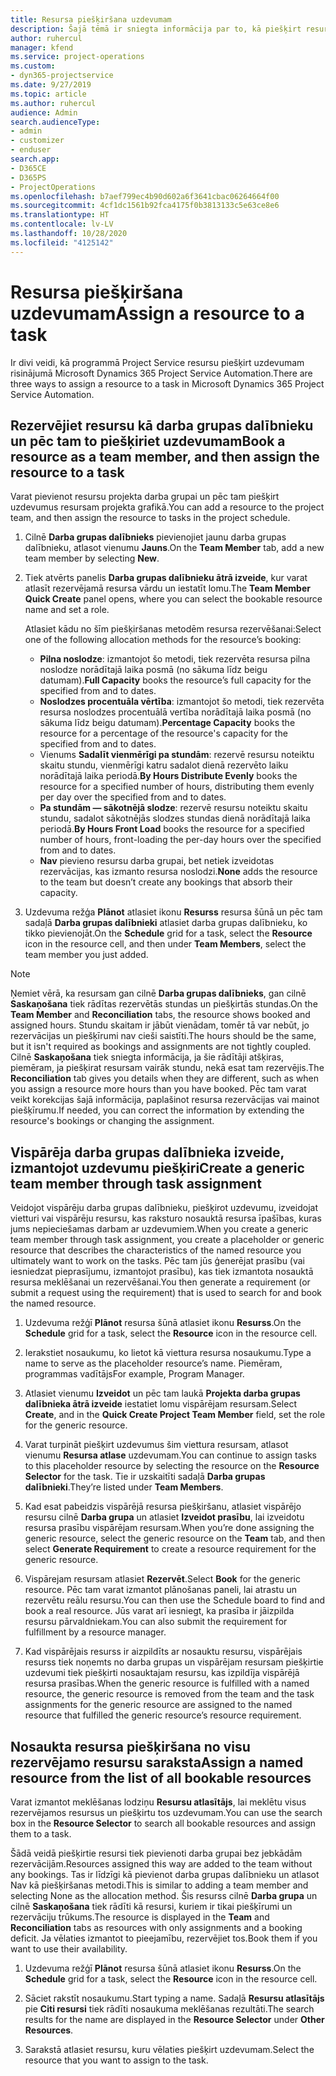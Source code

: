 ```yaml
---
title: Resursa piešķiršana uzdevumam
description: Šajā tēmā ir sniegta informācija par to, kā piešķirt resursus uzdevumiem.
author: ruhercul
manager: kfend
ms.service: project-operations
ms.custom:
- dyn365-projectservice
ms.date: 9/27/2019
ms.topic: article
ms.author: ruhercul
audience: Admin
search.audienceType:
- admin
- customizer
- enduser
search.app:
- D365CE
- D365PS
- ProjectOperations
ms.openlocfilehash: b7aef799ec4b90d602a6f3641cbac06264664f00
ms.sourcegitcommit: 4cf1dc1561b92fca4175f0b3813133c5e63ce8e6
ms.translationtype: HT
ms.contentlocale: lv-LV
ms.lasthandoff: 10/28/2020
ms.locfileid: "4125142"
---
```

# <a name="assign-a-resource-to-a-task"></a><span data-ttu-id="e9a9f-103">Resursa piešķiršana uzdevumam</span><span class="sxs-lookup"><span data-stu-id="e9a9f-103">Assign a resource to a task</span></span>

<span data-ttu-id="e9a9f-104">Ir divi veidi, kā programmā Project Service resursu piešķirt uzdevumam risinājumā Microsoft Dynamics 365 Project Service Automation.</span><span class="sxs-lookup"><span data-stu-id="e9a9f-104">There are three ways to assign a resource to a task in Microsoft Dynamics 365 Project Service Automation.</span></span>

## <a name="book-a-resource-as-a-team-member-and-then-assign-the-resource-to-a-task"></a><span data-ttu-id="e9a9f-105">Rezervējiet resursu kā darba grupas dalībnieku un pēc tam to piešķiriet uzdevumam</span><span class="sxs-lookup"><span data-stu-id="e9a9f-105">Book a resource as a team member, and then assign the resource to a task</span></span>

<span data-ttu-id="e9a9f-106">Varat pievienot resursu projekta darba grupai un pēc tam piešķirt uzdevumus resursam projekta grafikā.</span><span class="sxs-lookup"><span data-stu-id="e9a9f-106">You can add a resource to the project team, and then assign the resource to tasks in the project schedule.</span></span>

1. <span data-ttu-id="e9a9f-107">Cilnē **Darba grupas dalībnieks** pievienojiet jaunu darba grupas dalībnieku, atlasot vienumu **Jauns**.</span><span class="sxs-lookup"><span data-stu-id="e9a9f-107">On the **Team Member** tab, add a new team member by selecting **New**.</span></span> 

2. <span data-ttu-id="e9a9f-108">Tiek atvērts panelis **Darba grupas dalībnieku ātrā izveide**, kur varat atlasīt rezervējamā resursa vārdu un iestatīt lomu.</span><span class="sxs-lookup"><span data-stu-id="e9a9f-108">The **Team Member Quick Create** panel opens, where you can select the bookable resource name and set a role.</span></span> 

    <span data-ttu-id="e9a9f-109">Atlasiet kādu no šīm piešķiršanas metodēm resursa rezervēšanai:</span><span class="sxs-lookup"><span data-stu-id="e9a9f-109">Select one of the following allocation methods for the resource’s booking:</span></span>

    - <span data-ttu-id="e9a9f-110">**Pilna noslodze**: izmantojot šo metodi, tiek rezervēta resursa pilna noslodze norādītajā laika posmā (no sākuma līdz beigu datumam).</span><span class="sxs-lookup"><span data-stu-id="e9a9f-110">**Full Capacity** books the resource’s full capacity for the specified from and to dates.</span></span>
    - <span data-ttu-id="e9a9f-111">**Noslodzes procentuāla vērtība**: izmantojot šo metodi, tiek rezervēta resursa noslodzes procentuālā vertība norādītajā laika posmā (no sākuma līdz beigu datumam).</span><span class="sxs-lookup"><span data-stu-id="e9a9f-111">**Percentage Capacity** books the resource for a percentage of the resource's capacity for the specified from and to dates.</span></span>
    - <span data-ttu-id="e9a9f-112">Vienums **Sadalīt vienmērīgi pa stundām**: rezervē resursu noteiktu skaitu stundu, vienmērīgi katru sadalot dienā rezervēto laiku norādītajā laika periodā.</span><span class="sxs-lookup"><span data-stu-id="e9a9f-112">**By Hours Distribute Evenly** books the resource for a specified number of hours, distributing them evenly per day over the specified from and to dates.</span></span>
    - <span data-ttu-id="e9a9f-113">**Pa stundām — sākotnējā slodze**: rezervē resursu noteiktu skaitu stundu, sadalot sākotnējās slodzes stundas dienā norādītajā laika periodā.</span><span class="sxs-lookup"><span data-stu-id="e9a9f-113">**By Hours Front Load** books the resource for a specified number of hours, front-loading the per-day hours over the specified from and to dates.</span></span>
    - <span data-ttu-id="e9a9f-114">**Nav** pievieno resursu darba grupai, bet netiek izveidotas rezervācijas, kas izmanto resursa noslodzi.</span><span class="sxs-lookup"><span data-stu-id="e9a9f-114">**None** adds the resource to the team but doesn’t create any bookings that absorb their capacity.</span></span>

3. <span data-ttu-id="e9a9f-115">Uzdevuma režģa **Plānot** atlasiet ikonu **Resurss** resursa šūnā un pēc tam sadaļā **Darba grupas dalībnieki** atlasiet darba grupas dalībnieku, ko tikko pievienojāt.</span><span class="sxs-lookup"><span data-stu-id="e9a9f-115">On the **Schedule** grid for a task, select the **Resource** icon in the resource cell, and then under **Team Members**, select the team member you just added.</span></span> 

> [!NOTE]
> <span data-ttu-id="e9a9f-116">Ņemiet vērā, ka resursam gan cilnē **Darba grupas dalībnieks**, gan cilnē **Saskaņošana** tiek rādītas rezervētās stundas un piešķirtās stundas.</span><span class="sxs-lookup"><span data-stu-id="e9a9f-116">On the **Team Member** and **Reconciliation** tabs, the resource shows booked and assigned hours.</span></span> <span data-ttu-id="e9a9f-117">Stundu skaitam ir jābūt vienādam, tomēr tā var nebūt, jo rezervācijas un piešķīrumi nav cieši saistīti.</span><span class="sxs-lookup"><span data-stu-id="e9a9f-117">The hours should be the same, but it isn't required as bookings and assignments are not tightly coupled.</span></span> <span data-ttu-id="e9a9f-118">Cilnē **Saskaņošana** tiek sniegta informācija, ja šie rādītāji atšķiras, piemēram, ja piešķirat resursam vairāk stundu, nekā esat tam rezervējis.</span><span class="sxs-lookup"><span data-stu-id="e9a9f-118">The **Reconciliation** tab gives you details when they are different, such as when you assign a resource more hours than you have booked.</span></span> <span data-ttu-id="e9a9f-119">Pēc tam varat veikt korekcijas šajā informācija, paplašinot resursa rezervācijas vai mainot piešķīrumu.</span><span class="sxs-lookup"><span data-stu-id="e9a9f-119">If needed, you can correct the information by extending the resource's bookings or changing the assignment.</span></span>

## <a name="create-a-generic-team-member-through-task-assignment"></a><span data-ttu-id="e9a9f-120">Vispārēja darba grupas dalībnieka izveide, izmantojot uzdevumu piešķiri</span><span class="sxs-lookup"><span data-stu-id="e9a9f-120">Create a generic team member through task assignment</span></span>

<span data-ttu-id="e9a9f-121">Veidojot vispārēju darba grupas dalībnieku, piešķirot uzdevumu, izveidojat vietturi vai vispārēju resursu, kas raksturo nosauktā resursa īpašības, kuras jums nepieciešamas darbam ar uzdevumiem.</span><span class="sxs-lookup"><span data-stu-id="e9a9f-121">When you create a generic team member through task assignment, you create a placeholder or generic resource that describes the characteristics of the named resource you ultimately want to work on the tasks.</span></span> <span data-ttu-id="e9a9f-122">Pēc tam jūs ģenerējat prasību (vai iesniedzat pieprasījumu, izmantojot prasību), kas tiek izmantota nosauktā resursa meklēšanai un rezervēšanai.</span><span class="sxs-lookup"><span data-stu-id="e9a9f-122">You then generate a requirement (or submit a request using the requirement) that is used to search for and book the named resource.</span></span>

1. <span data-ttu-id="e9a9f-123">Uzdevuma režģī **Plānot** resursa šūnā atlasiet ikonu **Resurss**.</span><span class="sxs-lookup"><span data-stu-id="e9a9f-123">On the **Schedule** grid for a task, select the **Resource** icon in the resource cell.</span></span>

2. <span data-ttu-id="e9a9f-124">Ierakstiet nosaukumu, ko lietot kā viettura resursa nosaukumu.</span><span class="sxs-lookup"><span data-stu-id="e9a9f-124">Type a name to serve as the placeholder resource’s name.</span></span> <span data-ttu-id="e9a9f-125">Piemēram, programmas vadītājs</span><span class="sxs-lookup"><span data-stu-id="e9a9f-125">For example, Program Manager.</span></span>

3. <span data-ttu-id="e9a9f-126">Atlasiet vienumu **Izveidot** un pēc tam laukā **Projekta darba grupas dalībnieka ātrā izveide** iestatiet lomu vispārējam resursam.</span><span class="sxs-lookup"><span data-stu-id="e9a9f-126">Select **Create**, and in the **Quick Create Project Team Member** field, set the role for the generic resource.</span></span>

4. <span data-ttu-id="e9a9f-127">Varat turpināt piešķirt uzdevumus šim viettura resursam, atlasot vienumu **Resursa atlase** uzdevumam.</span><span class="sxs-lookup"><span data-stu-id="e9a9f-127">You can continue to assign tasks to this placeholder resource by selecting the resource on the **Resource Selector** for the task.</span></span> <span data-ttu-id="e9a9f-128">Tie ir uzskaitīti sadaļā **Darba grupas dalībnieki**.</span><span class="sxs-lookup"><span data-stu-id="e9a9f-128">They’re listed under **Team Members**.</span></span>

5. <span data-ttu-id="e9a9f-129">Kad esat pabeidzis vispārējā resursa piešķiršanu, atlasiet vispārējo resursu cilnē **Darba grupa** un atlasiet **Izveidot prasību**, lai izveidotu resursa prasību vispārējam resursam.</span><span class="sxs-lookup"><span data-stu-id="e9a9f-129">When you’re done assigning the generic resource, select the generic resource on the **Team** tab, and then select **Generate Requirement** to create a resource requirement for the generic resource.</span></span>

6. <span data-ttu-id="e9a9f-130">Vispārejam resursam atlasiet **Rezervēt**.</span><span class="sxs-lookup"><span data-stu-id="e9a9f-130">Select **Book** for the generic resource.</span></span> <span data-ttu-id="e9a9f-131">Pēc tam varat izmantot plānošanas paneli, lai atrastu un rezervētu reālu resursu.</span><span class="sxs-lookup"><span data-stu-id="e9a9f-131">You can then use the Schedule board to find and book a real resource.</span></span> <span data-ttu-id="e9a9f-132">Jūs varat arī iesniegt, ka prasība ir jāizpilda resursu pārvaldniekam.</span><span class="sxs-lookup"><span data-stu-id="e9a9f-132">You can also submit the requirement for fulfillment by a resource manager.</span></span>

7. <span data-ttu-id="e9a9f-133">Kad vispārējais resurss ir aizpildīts ar nosauktu resursu, vispārējais resurss tiek noņemts no darba grupas un vispārējam resursam piešķirtie uzdevumi tiek piešķirti nosauktajam resursu, kas izpildīja vispārējā resursa prasības.</span><span class="sxs-lookup"><span data-stu-id="e9a9f-133">When the generic resource is fulfilled with a named resource, the generic resource is removed from the team and the task assignments for the generic resource are assigned to the named resource that fulfilled the generic resource’s resource requirement.</span></span>

## <a name="assign-a-named-resource-from-the-list-of-all-bookable-resources"></a><span data-ttu-id="e9a9f-134">Nosaukta resursa piešķiršana no visu rezervējamo resursu saraksta</span><span class="sxs-lookup"><span data-stu-id="e9a9f-134">Assign a named resource from the list of all bookable resources</span></span>

<span data-ttu-id="e9a9f-135">Varat izmantot meklēšanas lodziņu **Resursu atlasītājs**, lai meklētu visus rezervējamos resursus un piešķirtu tos uzdevumam.</span><span class="sxs-lookup"><span data-stu-id="e9a9f-135">You can use the search box in the **Resource Selector** to search all bookable resources and assign them to a task.</span></span>

<span data-ttu-id="e9a9f-136">Šādā veidā piešķirtie resursi tiek pievienoti darba grupai bez jebkādām rezervācijām.</span><span class="sxs-lookup"><span data-stu-id="e9a9f-136">Resources assigned this way are added to the team without any bookings.</span></span> <span data-ttu-id="e9a9f-137">Tas ir līdzīgi kā pievienot darba grupas dalībnieku un atlasot Nav kā piešķiršanas metodi.</span><span class="sxs-lookup"><span data-stu-id="e9a9f-137">This is similar to adding a team member and selecting None as the allocation method.</span></span> <span data-ttu-id="e9a9f-138">Šis resurss cilnē **Darba grupa** un cilnē **Saskaņošana** tiek rādīti kā resursi, kuriem ir tikai piešķīrumi un rezervāciju trūkums.</span><span class="sxs-lookup"><span data-stu-id="e9a9f-138">The resource is displayed in the **Team** and **Reconciliation** tabs as resources with only assignments and a booking deficit.</span></span> <span data-ttu-id="e9a9f-139">Ja vēlaties izmantot to pieejamību, rezervējiet tos.</span><span class="sxs-lookup"><span data-stu-id="e9a9f-139">Book them if you want to use their availability.</span></span>

1. <span data-ttu-id="e9a9f-140">Uzdevuma režģī **Plānot** resursa šūnā atlasiet ikonu **Resurss**.</span><span class="sxs-lookup"><span data-stu-id="e9a9f-140">On the **Schedule** grid for a task, select the **Resource** icon in the resource cell.</span></span>

2. <span data-ttu-id="e9a9f-141">Sāciet rakstīt nosaukumu.</span><span class="sxs-lookup"><span data-stu-id="e9a9f-141">Start typing a name.</span></span> <span data-ttu-id="e9a9f-142">Sadaļā **Resursu atlasītājs** pie **Citi resursi** tiek rādīti nosaukuma meklēšanas rezultāti.</span><span class="sxs-lookup"><span data-stu-id="e9a9f-142">The search results for the name are displayed in the **Resource Selector** under **Other Resources**.</span></span>

3. <span data-ttu-id="e9a9f-143">Sarakstā atlasiet resursu, kuru vēlaties piešķirt uzdevumam.</span><span class="sxs-lookup"><span data-stu-id="e9a9f-143">Select the resource that you want to assign to the task.</span></span>

